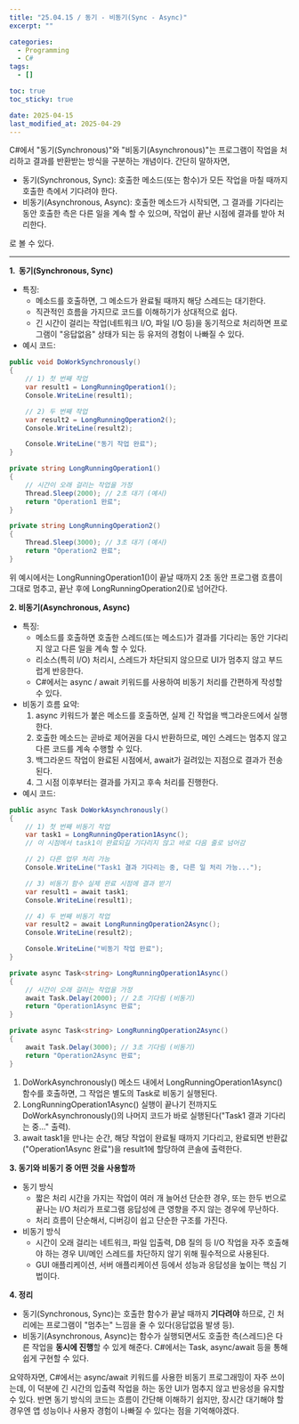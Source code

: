 ```yaml
---
title: "25.04.15 / 동기 - 비동기(Sync - Async)"
excerpt: ""

categories:
  - Programming
  - C#
tags:
  - []

toc: true
toc_sticky: true

date: 2025-04-15
last_modified_at: 2025-04-29
---
```


C#에서 "동기(Synchronous)"와 "비동기(Asynchronous)"는 프로그램이 작업을 처리하고 결과를 반환받는 방식을 구분하는 개념이다. 간단히 말하자면,

- 동기(Synchronous, Sync): 호출한 메소드(또는 함수)가 모든 작업을 마칠 때까지 호출한 측에서 기다려야 한다.
- 비동기(Asynchronous, Async): 호출한 메소드가 시작되면, 그 결과를 기다리는 동안 호출한 측은 다른 일을 계속 할 수 있으며, 작업이 끝난 시점에 결과를 받아 처리한다.

로 볼 수 있다.

---

**1\.  동기(Synchronous, Sync)**

- 특징:
  - 메소드를 호출하면, 그 메소드가 완료될 때까지 해당 스레드는 대기한다.
  - 직관적인 흐름을 가지므로 코드를 이해하기가 상대적으로 쉽다.
  - 긴 시간이 걸리는 작업(네트워크 I/O, 파일 I/O 등)을 동기적으로 처리하면 프로그램이 "응답없음" 상태가 되는 등 유저의 경험이 나빠질 수 있다.
- 예시 코드:

```csharp
public void DoWorkSynchronously()
{
    // 1) 첫 번째 작업
    var result1 = LongRunningOperation1();
    Console.WriteLine(result1);

    // 2) 두 번째 작업
    var result2 = LongRunningOperation2();
    Console.WriteLine(result2);

    Console.WriteLine("동기 작업 완료");
}

private string LongRunningOperation1()
{
    // 시간이 오래 걸리는 작업을 가정
    Thread.Sleep(2000); // 2초 대기 (예시)
    return "Operation1 완료";
}

private string LongRunningOperation2()
{
    Thread.Sleep(3000); // 3초 대기 (예시)
    return "Operation2 완료";
}
```

위 예시에서는 LongRunningOperation1()이 끝날 때까지 2초 동안 프로그램 흐름이 그대로 멈추고, 끝난 후에 LongRunningOperation2()로 넘어간다.

**2\. 비동기(Asynchronous, Async)**

- 특징:
  - 메소드를 호출하면 호출한 스레드(또는 메소드)가 결과를 기다리는 동안 기다리지 않고 다른 일을 계속 할 수 있다.
  - 리소스(특히 I/O) 처리시, 스레드가 차단되지 않으므로 UI가 멈추지 않고 부드럽게 반응한다.
  - C#에서는 async / await 키워드를 사용하여 비동기 처리를 간편하게 작성할 수 있다.
- 비동기 흐름 요약:
  1.  async 키워드가 붙은 메소드를 호출하면, 실제 긴 작업을 백그라운드에서 실행한다.
  2.  호출한 메소드는 곧바로 제어권을 다시 반환하므로, 메인 스레드는 멈추지 않고 다른 코드를 계속 수행할 수 있다.
  3.  백그라운드 작업이 완료된 시점에서, await가 걸려있는 지점으로 결과가 전송된다.
  4.  그 시점 이후부터는 결과를 가지고 후속 처리를 진행한다.
- 예시 코드:

```csharp
public async Task DoWorkAsynchronously()
{
    // 1) 첫 번째 비동기 작업
    var task1 = LongRunningOperation1Async();
    // 이 시점에서 task1이 완료되길 기다리지 않고 바로 다음 줄로 넘어감

    // 2) 다른 업무 처리 가능
    Console.WriteLine("Task1 결과 기다리는 중, 다른 일 처리 가능...");

    // 3) 비동기 함수 실제 완료 시점에 결과 받기
    var result1 = await task1;
    Console.WriteLine(result1);

    // 4) 두 번째 비동기 작업
    var result2 = await LongRunningOperation2Async();
    Console.WriteLine(result2);

    Console.WriteLine("비동기 작업 완료");
}

private async Task<string> LongRunningOperation1Async()
{
    // 시간이 오래 걸리는 작업을 가정
    await Task.Delay(2000); // 2초 기다림 (비동기)
    return "Operation1Async 완료";
}

private async Task<string> LongRunningOperation2Async()
{
    await Task.Delay(3000); // 3초 기다림 (비동기)
    return "Operation2Async 완료";
}
```

1.  DoWorkAsynchronously() 메소드 내에서 LongRunningOperation1Async() 함수를 호출하면, 그 작업은 별도의 Task로 비동기 실행된다.
2.  LongRunningOperation1Async() 실행이 끝나기 전까지도 DoWorkAsynchronously()의 나머지 코드가 바로 실행된다("Task1 결과 기다리는 중..." 출력).
3.  await task1을 만나는 순간, 해당 작업이 완료될 때까지 기다리고, 완료되면 반환값("Operation1Async 완료")을 result1에 할당하여 콘솔에 출력한다.

**3\. 동기와 비동기 중 어떤 것을 사용할까**

- 동기 방식
  - 짧은 처리 시간을 가지는 작업이 여러 개 늘어선 단순한 경우, 또는 한두 번으로 끝나는 I/O 처리가 프로그램 응답성에 큰 영향을 주지 않는 경우에 무난하다.
  - 처리 흐름이 단순해서, 디버깅이 쉽고 단순한 구조를 가진다.
- 비동기 방식
  - 시간이 오래 걸리는 네트워크, 파일 입출력, DB 질의 등 I/O 작업을 자주 호출해야 하는 경우 UI/메인 스레드를 차단하지 않기 위해 필수적으로 사용된다.
  - GUI 애플리케이션, 서버 애플리케이션 등에서 성능과 응답성을 높이는 핵심 기법이다.

**4\. 정리**

- 동기(Synchronous, Sync)는 호출한 함수가 끝날 때까지 **기다려야** 하므로, 긴 처리에는 프로그램이 "멈추는" 느낌을 줄 수 있다(응답없음 발생 등).
- 비동기(Asynchronous, Async)는 함수가 실행되면서도 호출한 측(스레드)은 다른 작업을 **동시에 진행**할 수 있게 해준다. C#에서는 Task, async/await 등을 통해 쉽게 구현할 수 있다.

요약하자면, C#에서는 async/await 키워드를 사용한 비동기 프로그래밍이 자주 쓰이는데, 이 덕분에 긴 시간의 입출력 작업을 하는 동안 UI가 멈추지 않고 반응성을 유지할 수 있다. 반면 동기 방식의 코드는 흐름이 간단해 이해하기 쉽지만, 장시간 대기해야 할 경우엔 앱 성능이나 사용자 경험이 나빠질 수 있다는 점을 기억해야겠다.
